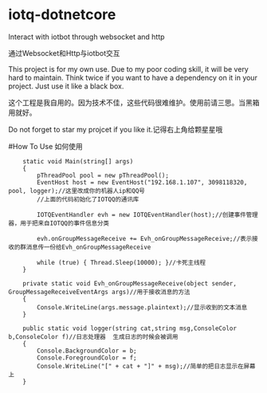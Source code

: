 # iotq-dotnetcore
Interact with iotbot through websocket and http

通过Websocket和Http与iotbot交互

This project is for my own use. Due to my poor coding skill, it will be very hard to maintain.
Think twice if you want to have a dependency on it in your project. Just use it like a black box.

这个工程是我自用的。因为技术不佳，这些代码很难维护。使用前请三思。当黑箱用就好。

Do not forget to star my projcet if you like it.记得右上角给颗星星哦

#How To Use 如何使用

        static void Main(string[] args)
        {
            pThreadPool pool = new pThreadPool();
            EventHost host = new EventHost("192.168.1.107", 3098118320, pool, logger);//这里改成你的机器人ip和QQ号
            //上面的代码初始化了IOTQQ的通讯库

            IOTQEventHandler evh = new IOTQEventHandler(host);//创建事件管理器，用于把来自IOTQQ的事件信息分类

            evh.onGroupMessageReceive += Evh_onGroupMessageReceive;//表示接收的群消息传一份给Evh_onGroupMessageReceive

            while (true) { Thread.Sleep(10000); }//卡死主线程
        }

        private static void Evh_onGroupMessageReceive(object sender, GroupMessageReceiveEventArgs args)//用于接收消息的方法
        {
            Console.WriteLine(args.message.plaintext);//显示收到的文本消息
        }

        public static void logger(string cat,string msg,ConsoleColor b,ConsoleColor f)//日志处理器  生成日志的时候会被调用
        {
            Console.BackgroundColor = b;
            Console.ForegroundColor = f;
            Console.WriteLine("[" + cat + "]" + msg);//简单的把日志显示在屏幕上
        }
